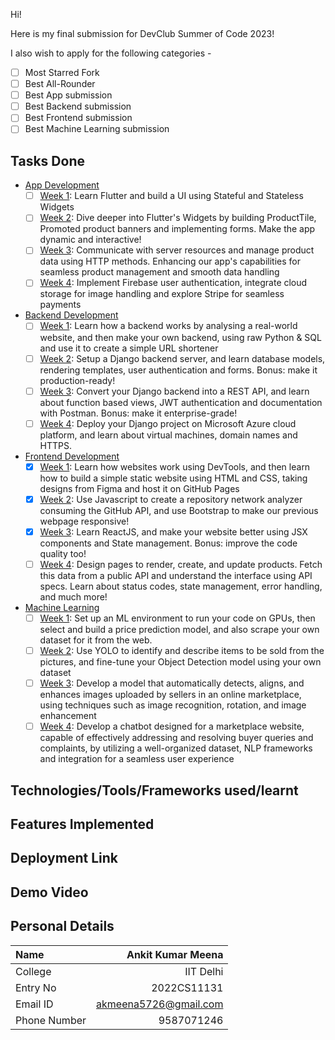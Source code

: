 Hi!

Here is my final submission for DevClub Summer of Code 2023!

I also wish to apply for the following categories - 
<!-- Write [x] in place of [ ] to mark it -->
<!-- Create separate PRs for each category -->
<!-- Make sure the branch matches what you choose here -->

- [ ] Most Starred Fork
- [ ] Best All-Rounder
- [ ] Best App submission
- [ ] Best Backend submission
- [ ] Best Frontend submission
- [ ] Best Machine Learning submission

## Tasks Done
<!-- Write [x] in place of [ ] to mark it as done -->
<!-- Make sure to write about the **BONUS**, if you attempted that too! -->

- [App Development](app)
  - [ ] [Week 1](app/week1): Learn Flutter and build a UI using Stateful and Stateless Widgets
  - [ ] [Week 2](app/week2): Dive deeper into Flutter's Widgets by building ProductTile, Promoted product banners and implementing forms. Make the app dynamic and interactive!
  - [ ] [Week 3](app/week3): Communicate with server resources and manage product data using HTTP methods. Enhancing our app's capabilities for seamless product management and smooth data handling
  - [ ] [Week 4](app/week4): Implement Firebase user authentication, integrate cloud storage for image handling and explore Stripe for seamless payments
- [Backend Development](backend)
  - [ ] [Week 1](backend/week1): Learn how a backend works by analysing a real-world website, and then make your own backend, using raw Python & SQL and use it to create a simple URL shortener
  - [ ] [Week 2](backend/week2): Setup a Django backend server, and learn database models, rendering templates, user authentication and forms. Bonus: make it production-ready!
  - [ ] [Week 3](backend/week3): Convert your Django backend into a REST API, and learn about function based views, JWT authentication and documentation with Postman. Bonus: make it enterprise-grade!
  - [ ] [Week 4](backend/week4): Deploy your Django project on Microsoft Azure cloud platform, and learn about virtual machines, domain names and HTTPS.
- [Frontend Development](frontend)
  - [x] [Week 1](frontend/week1): Learn how websites work using DevTools, and then learn how to build a simple static website using HTML and CSS, taking designs from Figma and host it on GitHub Pages
  - [x] [Week 2](frontend/week2): Use Javascript to create a repository network analyzer consuming the GitHub API, and use Bootstrap to make our previous webpage responsive!
  - [x] [Week 3](frontend/week3): Learn ReactJS, and make your website better using JSX components and State management. Bonus: improve the code quality too!
  - [ ] [Week 4](frontend/week4): Design pages to render, create, and update products. Fetch this data from a public API and understand the interface using API specs. Learn about status codes, state management, error handling, and much more! 
- [Machine Learning](machine-learning)
  - [ ] [Week 1](machine-learning/week1): Set up an ML environment to run your code on GPUs, then select and build a price prediction model, and also scrape your own dataset for it from the web.
  - [ ] [Week 2](machine-learning/week2): Use YOLO to identify and describe items to be sold from the pictures, and fine-tune your Object Detection model using your own dataset
  - [ ] [Week 3](machine-learning/week3): Develop a model that automatically detects, aligns, and enhances images uploaded by sellers in an online marketplace, using techniques such as image recognition, rotation, and image enhancement
  - [ ] [Week 4](machine-learning/week4): Develop a chatbot designed for a marketplace website, capable of effectively addressing and resolving buyer queries and complaints, by utilizing a well-organized dataset, NLP frameworks and integration for a seamless user experience 

## Technologies/Tools/Frameworks used/learnt
<!-- Talk about what all you have learn through this journey, and feel free to also include sources you learnt from -->

## Features Implemented
<!-- Talk about the features you have implemented in these tasks, and how each is useful to the end user -->

## Deployment Link
<!-- For app, build the apk/appbundle and add it in `releases` section of your GitHub Fork -->
<!-- For frontend, give link to the deployed .github.io links -->
<!-- For backend, give link to the deployed server, as well as the link to the documentation -->
<!-- For machine learning, give link to the notebooks, and if you were able to deploy then the link to the demo -->

## Demo Video
<!-- Make a short demo video showing what you've made over the summer -->
<!-- Make a youtube video and share the link here! -->
<!-- You can use any screen recording software or video editor like Kinemaster -->

## Personal Details
| Name         |   Ankit Kumar Meena            |
| :----------- | ------------: |
| College      |   IIT Delhi                    |
| Entry No     |   2022CS11131                  |
| Email ID     |   akmeena5726@gmail.com        |
| Phone Number |   9587071246                   |

<!-- Write your entry number if you are from IITD -->
